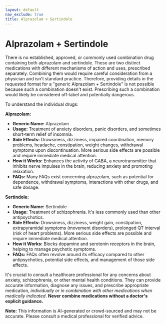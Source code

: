 ```yaml
---
layout: default
nav_exclude: true
title: Alprazolam + Sertindole
---
```


# Alprazolam + Sertindole

There is no established, approved, or commonly used combination drug containing both alprazolam and sertindole.  These are two distinct medications with different mechanisms of action and uses, prescribed separately. Combining them would require careful consideration from a physician and isn't standard practice.  Therefore, providing details in the requested format for a "generic Alprazolam + Sertindole" is not possible because such a combination doesn't exist.  Prescribing such a combination would likely be considered off-label and potentially dangerous.

To understand the individual drugs:

**Alprazolam:**

* **Generic Name:** Alprazolam
* **Usage:** Treatment of anxiety disorders, panic disorders, and sometimes short-term relief of insomnia.
* **Side Effects:** Drowsiness, dizziness, impaired coordination, memory problems, headache, constipation, weight changes, withdrawal symptoms upon discontinuation.  More serious side effects are possible and require immediate medical attention.
* **How it Works:** Enhances the activity of GABA, a neurotransmitter that inhibits nerve impulses in the brain, reducing anxiety and promoting relaxation.
* **FAQs:**  Many FAQs exist concerning alprazolam, such as potential for dependence, withdrawal symptoms, interactions with other drugs, and safe dosage.


**Sertindole:**

* **Generic Name:** Sertindole
* **Usage:** Treatment of schizophrenia.  It's less commonly used than other antipsychotics.
* **Side Effects:**  Drowsiness, dizziness, weight gain, constipation, extrapyramidal symptoms (movement disorders), prolonged QT interval (risk of heart problems).  More serious side effects are possible and require immediate medical attention.
* **How it Works:** Blocks dopamine and serotonin receptors in the brain, helping to manage psychotic symptoms.
* **FAQs:** FAQs often revolve around its efficacy compared to other antipsychotics, potential side effects, and management of those side effects.


It's crucial to consult a healthcare professional for any concerns about anxiety, schizophrenia, or other mental health conditions. They can provide accurate information, diagnose any issues, and prescribe appropriate medication, *individually or in combination with other medications when medically indicated*.  **Never combine medications without a doctor's explicit guidance.**


**Note:** This information is AI-generated or crowd-sourced and may not be accurate. Please consult a medical professional for verified advice.